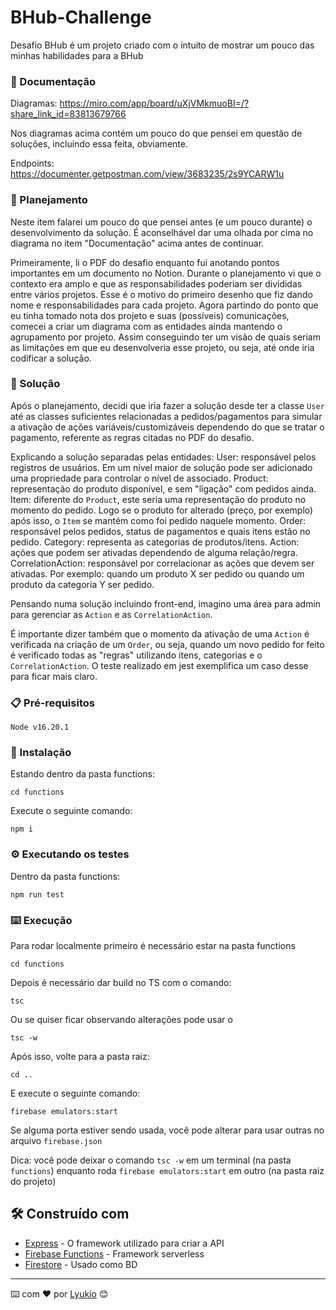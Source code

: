 # BHub-Challenge

Desafio BHub é um projeto criado com o intuito de mostrar um pouco das minhas habilidades para a BHub

### 📂 Documentação

Diagramas: https://miro.com/app/board/uXjVMkmuoBI=/?share_link_id=83813679766

Nos diagramas acima contém um pouco do que pensei em questão de soluções, incluindo essa feita, obviamente.

Endpoints: https://documenter.getpostman.com/view/3683235/2s9YCARW1u

### 📝 Planejamento

Neste item falarei um pouco do que pensei antes (e um pouco durante) o desenvolvimento da solução.
É aconselhável dar uma olhada por cima no diagrama no item "Documentação" acima antes de continuar.

Primeiramente, li o PDF do desafio enquanto fui anotando pontos importantes em um documento no Notion.
Durante o planejamento vi que o contexto era amplo e que as responsabilidades poderiam ser divididas entre vários projetos. Esse é o motivo do primeiro desenho que fiz dando nome e responsabilidades para cada projeto.
Agora partindo do ponto que eu tinha tomado nota dos projeto e suas (possíveis) comunicações, comecei a criar um diagrama com as entidades ainda mantendo o agrupamento por projeto. Assim conseguindo ter um visão de quais seriam as limitações em que eu desenvolveria esse projeto, ou seja, até onde iria codificar a solução.

### 🎯 Solução

Após o planejamento, decidi que iria fazer a solução desde ter a classe `User` até as classes suficientes relacionadas a pedidos/pagamentos para simular a ativação de ações variáveis/customizáveis dependendo do que se tratar o pagamento, referente as regras citadas no PDF do desafio.

Explicando a solução separadas pelas entidades:
User: responsável pelos registros de usuários. Em um nível maior de solução pode ser adicionado uma propriedade para controlar o nível de associado.
Product: representação do produto disponível, e sem "ligação" com pedidos ainda.
Item: diferente do `Product`, este seria uma representação do produto no momento do pedido. Logo se o produto for alterado (preço, por exemplo) após isso, o `Item` se mantém como foi pedido naquele momento.
Order: responsável pelos pedidos, status de pagamentos e quais itens estão no pedido.
Category: representa as categorias de produtos/itens.
Action: ações que podem ser ativadas dependendo de alguma relação/regra.
CorrelationAction: responsável por correlacionar as ações que devem ser ativadas. Por exemplo: quando um produto X ser pedido ou quando um produto da categoria Y ser pedido.

Pensando numa solução incluindo front-end, imagino uma área para admin para gerenciar as `Action` e as `CorrelationAction`.

É importante dizer também que o momento da ativação de uma `Action` é verificada na criação de um `Order`, ou seja, quando um novo pedido for feito é verificado todas as "regras" utilizando itens, categorias e o `CorrelationAction`. O teste realizado em jest exemplifica um caso desse para ficar mais claro.

### 📋 Pré-requisitos

```
Node v16.20.1
```

### 🔧 Instalação

Estando dentro da pasta functions:
```
cd functions
```

Execute o seguinte comando:

```
npm i
```

### ⚙️ Executando os testes

Dentro da pasta functions:

```
npm run test
```

### ⌨️ Execução

Para rodar localmente primeiro é necessário estar na pasta functions
```
cd functions
```

Depois é necessário dar build no TS com o comando:

```
tsc
```

Ou se quiser ficar observando alterações pode usar o

```
tsc -w
```
Após isso, volte para a pasta raiz:
```
cd ..
```
E execute o seguinte comando:
```
firebase emulators:start
```

Se alguma porta estiver sendo usada, você pode alterar para usar outras no arquivo `firebase.json`

Dica: você pode deixar o comando `tsc -w` em um terminal (na pasta `functions`) enquanto roda `firebase emulators:start` em outro (na pasta raiz do projeto)

## 🛠️ Construído com

* [Express](https://www.npmjs.com/package/express) - O framework utilizado para criar a API
* [Firebase Functions](https://firebase.google.com/docs/functions) - Framework serverless
* [Firestore](https://firebase.google.com/docs/firestore) - Usado como BD

---
⌨️ com ❤️ por [Lyukio](https://github.com/lyukio) 😊
